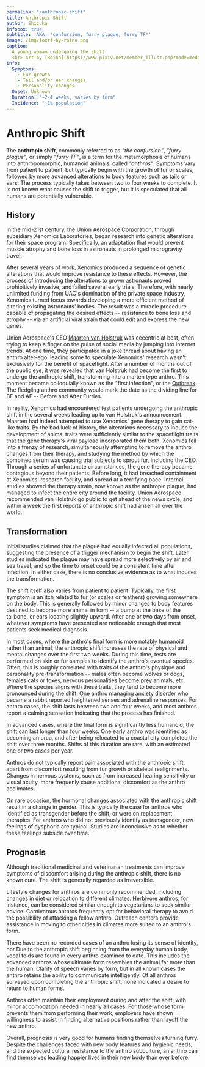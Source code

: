 ```yaml
---
permalink: "/anthropic-shift"
title: Anthropic Shift
author: Shizuka
infobox: true
subtitle: 'AKA: *confursion, furry plague, furry TF*'
image: /img/foxtf-by-roina.png
caption:
  A young woman undergoing the shift
  <br> Art by [Roina](https://www.pixiv.net/member_illust.php?mode=medium&illust_id=73111346)
info:
  Symptoms:
    - Fur growth
    - Tail and/or ear changes
    - Personality changes
  Onset: Unknown
  Duration: "~2-4 weeks, varies by form"
  Incidence: "~1% population"
---
```


# Anthropic Shift

The **anthropic shift**, commonly referred to as *"the confursion"*, *"furry
plague"*, or simply *"furry TF"*, is a term for the metamorphosis of humans into
anthropomorphic, humanoid animals, called *"anthros"*. Symptoms vary from
patient to patient, but typically begin with the growth of fur or scales,
followed by more advanced alterations to body features such as tails or ears.
The process typically takes between two to four weeks to complete. It is not
known what causes the shift to trigger, but it is speculated that all humans are
potentially vulnerable.

<!--toc-->

## History

In the mid-21st century, the Union Aerospace Corporation, through subsidiary
Xenomics Laboratories, began research into genetic alterations for their space
program. Specifically, an adaptation that would prevent muscle atrophy and bone
loss in astronauts in prolonged microgravity travel.

After several years of work, Xenomics produced a sequence of genetic alterations
that would improve resistance to these effects. However, the process of
introducing the alterations to grown astronauts proved prohibitively invasive,
and failed several early trials. Therefore, with nearly unlimited funding from
UAC's domination of the private space industry, Xenomics turned focus towards
developing a more efficient method of altering existing astronauts' bodies. The
result was a miracle procedure capable of propagating the desired effects --
resistance to bone loss and atrophy -- via an artificial viral strain that could
edit and express the new genes.

Union Aerospace's CEO [Maarten van Holstruk](/characters/patient-zero) was
eccentric at best, often trying to keep a finger on the pulse of social media by
jumping into internet trends. At one time, they participated in a joke thread
about having an anthro alter-ego, leading some to speculate Xenomics' research
wasn't exclusively for the benefit of spaceflight. After a number of months out
of the public eye, it was revealed that van Holstruk had become the first to
undergo the anthropic shift, transforming into a marten type anthro. This moment
became colloquially known as the "first infection", or the
[Outbreak](/events/outbreak). The fledgling anthro community would mark the date
as the dividing line for BF and AF -- Before and After Furries.

In reality, Xenomics had encountered test patients undergoing the anthropic
shift in the several weeks leading up to van Holstruk's announcement. Maarten
had indeed attempted to use Xenomics' gene therapy to gain cat-like traits. By
the bad luck of history, the alterations necessary to induce the development of
animal traits were sufficiently similar to the spaceflight traits that the gene
therapy's viral payload incorporated them both. Xenomics fell into a frenzy of
research, simultaneously attempting to remove the anthro changes from their
therapy, and studying the method by which the combined serum was causing trial
subjects to sprout fur, including the CEO. Through a series of unfortunate
circumstances, the gene therapy became contagious beyond their patients. Before
long, it had breached containment at Xenomics' research facility, and spread at
a terrifying pace. Internal studies showed the therapy strain, now known as the
anthropic plague, had managed to infect the entire city around the facility.
Union Aerospace recommended van Holstruk go public to get ahead of the news
cycle, and within a week the first reports of anthropic shift had arisen all
over the world.


## Transformation

Initial studies claimed that the plague had equally infected all populations,
suggesting the presence of a trigger mechanism to begin the shift. Later studies
indicated the plague may have spread more selectively by air and sea travel, and
so the time to onset could be a consistent time after infection. In either case,
there is no conclusive evidence as to what induces the transformation.

The shift itself also varies from patient to patient. Typically, the first
symptom is an itch related to fur (or scales or feathers) growing somewhere on
the body. This is generally followed by minor changes to body features destined
to become more animal in form -- a bump at the base of the tailbone, or ears
locating slightly upward. After one or two days from onset, whatever symptoms
have presented are noticeable enough that most patients seek medical diagnosis.

In most cases, where the anthro's final form is more notably humanoid rather
than animal, the anthropic shift increases the rate of physical and mental
changes over the first two weeks. During this time, tests are performed on skin
or fur samples to identify the anthro's eventual species. Often, this is roughly
correlated with traits of the anthro's physique and personality
pre-transformation -- males often become wolves or dogs, females cats or foxes,
nervous personalities become prey animals, etc. Where the species aligns with
these traits, they tend to become more pronounced during the shift.
[One anthro](/characters/shizuka) managing anxiety disorder who became a rabbit
reported heightened senses and adrenaline responses. For anthro cases, the shift
lasts between two and four weeks, and most anthros report a calming sensation
indicating that the process has finished.

In advanced cases, where the final form is significantly less humanoid, the
shift can last longer than four weeks. One early anthro was identified as
becoming an orca, and after being relocated to a coastal city completed the
shift over three months. Shifts of this duration are rare, with an estimated one
or two cases per year.

Anthros do not typically report pain associated with the anthropic shift, apart
from discomfort resulting from fur growth or skeletal realignments. Changes in
nervous systems, such as from increased hearing sensitivity or visual acuity,
more frequenly cause additional discomfort as the anthro acclimates.

On rare occasion, the hormonal changes associated with the anthropic shift
result in a change in gender. This is typically the case for anthros who
identified as transgender before the shift, or were on replacement therapies.
For anthros who did not previously identify as transgender, new feelings of
dysphoria are typical. Studies are inconclusive as to whether these feelings
subside over time.


## Prognosis

Although traditional medicinal and veterinarian treatments can improve symptoms
of discomfort arising during the anthropic shift, there is no known cure. The
shift is generally regarded as irreversible.

Lifestyle changes for anthros are commonly recommended, including changes in
diet or relocation to different climates. Herbivore anthros, for instance, can
be considered similar enough to vegetarians to seek similar advice. Carnivorous
anthros frequently opt for behavioral therapy to avoid the possibility of
attacking a fellow anthro. Outreach centers provide assistance in moving to
other cities in climates more suited to an anthro's form.

There have been no recorded cases of an anthro losing its sense of identity, nor
Due to the anthropic shift beginning from the everyday human body, vocal folds
are found in every anthro examined to date. This includes the advanced anthros
whose ultimate form resembles the animal far more than the human. Clarity of
speech varies by form, but in all known cases the anthro retains the ability to
communicate intelligently. Of all anthros surveyed upon completing the anthropic
shift, none indicated a desire to return to human forms.

Anthros often maintain their employment during and after the shift, with minor
accomodation needed in nearly all cases. For those whose form prevents them from
performing their work, employers have shown willingness to assist in finding
alternative positions rather than layoff the new anthro.

Overall, prognosis is very good for humans finding themselves turning furry.
Despite the challenges faced with new body features and hygienic needs, and the
expected cultural resistance to the anthro subculture, an anthro can find
themselves leading happier lives in their new body than ever before.

